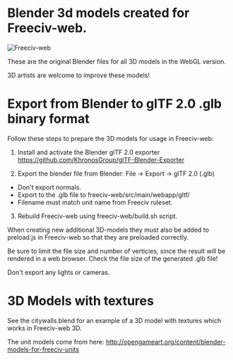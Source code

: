 Blender 3d models created for Freeciv-web.
==========================================

![Freeciv-web](https://raw.githubusercontent.com/freeciv/freeciv-web/develop/freeciv-web/src/main/webapp/javascript/webgl/freeciv-webgl.png "Freeciv-web WebGL screenshot")

These are the original Blender files for all 3D models in the WebGL version.

3D artists are welcome to improve these models!

Export from Blender to glTF 2.0 .glb binary format
============================================================

Follow these steps to prepare the 3D models for usage in Freeciv-web:

1. Install and activate the Blender glTF 2.0 exporter
https://github.com/KhronosGroup/glTF-Blender-Exporter

2. Export the blender file from Blender: File -> Export -> glTF 2.0 (.glb)
  - Don't export normals.
  - Export to the .glb file to freeciv-web/src/main/webapp/gltf/
  - Filename must match unit name from Freeciv ruleset.

3. Rebuild Freeciv-web using freeciv-web/build.sh script.

When creating new additional 3D-models they must also be added to preload.js in Freeciv-web so that they are preloaded correctly.

Be sure to limit the file size and number of verticies, since the result
will be rendered in a web browser. Check the file size of the generated .glb file!

Don't export any lights or cameras.

3D Models with textures
=======================

See the citywalls.blend for an example of a 3D model with textures which works in Freeciv-web 3D.


The unit models come from here: http://opengameart.org/content/blender-models-for-freeciv-units

